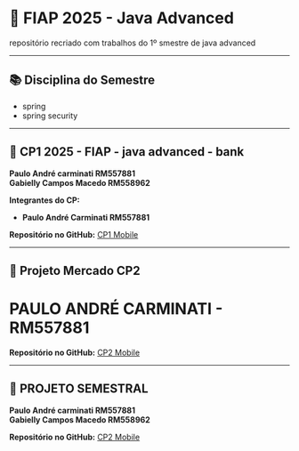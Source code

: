 # 🚀 FIAP 2025 - Java Advanced
repositório recriado com trabalhos do 1º smestre de java advanced

---

## 📚 Disciplina do Semestre
   - spring
   - spring security
     
---

## 🚀 CP1 2025 - FIAP - java advanced - bank

**Paulo André carminati RM557881**  
**Gabielly Campos Macedo RM558962**

**Integrantes do CP:**  
   - **Paulo André Carminati RM557881**  


**Repositório no GitHub:** [CP1 Mobile](https://github.com/carmipa/Java_Advanced_CP_1SEM/tree/main/cp1)

--- 

## 🚀 Projeto Mercado CP2

# PAULO ANDRÉ CARMINATI - RM557881

**Repositório no GitHub:** [CP2 Mobile](https://github.com/carmipa/Java_Advanced_CP_1SEM/tree/main/cp2)


---

## 🎯 PROJETO SEMESTRAL

**Paulo André carminati RM557881**  
**Gabielly Campos Macedo RM558962**

**Repositório no GitHub:** [CP2 Mobile](https://github.com/carmipa/Java_Advanced_CP_1SEM/tree/main/projeto-semestral)
